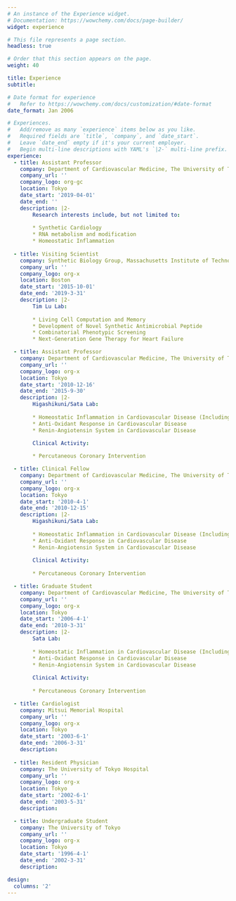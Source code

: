 ```yaml
---
# An instance of the Experience widget.
# Documentation: https://wowchemy.com/docs/page-builder/
widget: experience

# This file represents a page section.
headless: true

# Order that this section appears on the page.
weight: 40

title: Experience
subtitle:

# Date format for experience
#   Refer to https://wowchemy.com/docs/customization/#date-format
date_format: Jan 2006

# Experiences.
#   Add/remove as many `experience` items below as you like.
#   Required fields are `title`, `company`, and `date_start`.
#   Leave `date_end` empty if it's your current employer.
#   Begin multi-line descriptions with YAML's `|2-` multi-line prefix.
experience:
  - title: Assistant Professor
    company: Department of Cardiovascular Medicine, The University of Tokyo
    company_url: ''
    company_logo: org-gc
    location: Tokyo
    date_start: '2019-04-01'
    date_end: ''
    description: |2-
        Research interests include, but not limited to:
        
        * Synthetic Cardiology
        * RNA metabolism and modification
        * Homeostatic Inflammation
        
  - title: Visiting Scientist
    company: Synthetic Biology Group, Massachusetts Institute of Technology
    company_url: ''
    company_logo: org-x
    location: Boston
    date_start: '2015-10-01'
    date_end: '2019-3-31'
    description: |2-
        Tim Lu Lab:
        
        * Living Cell Computation and Memory
        * Development of Novel Synthetic Antimicrobial Peptide
        * Combinatorial Phenotypic Screening 
        * Next-Generation Gene Therapy for Heart Failure

  - title: Assistant Professor
    company: Department of Cardiovascular Medicine, The University of Tokyo
    company_url: ''
    company_logo: org-x
    location: Tokyo
    date_start: '2010-12-16'
    date_end: '2015-9-30'
    description: |2-
        Higashikuni/Sata Lab:
        
        * Homeostatic Inflammation in Cardiovascular Disease (Including Multi-Organ Interaction)
        * Anti-Oxidant Response in Cardiovascular Disease
        * Renin-Angiotensin System in Cardiovascular Disease

        Clinical Activity:
       
        * Percutaneous Coronary Intervention

  - title: Clinical Fellow
    company: Department of Cardiovascular Medicine, The University of Tokyo
    company_url: ''
    company_logo: org-x
    location: Tokyo
    date_start: '2010-4-1'
    date_end: '2010-12-15'
    description: |2-
        Higashikuni/Sata Lab:
        
        * Homeostatic Inflammation in Cardiovascular Disease (Including Multi-Organ Interaction)
        * Anti-Oxidant Response in Cardiovascular Disease
        * Renin-Angiotensin System in Cardiovascular Disease
        
        Clinical Activity:
       
        * Percutaneous Coronary Intervention

  - title: Graduate Student
    company: Department of Cardiovascular Medicine, The University of Tokyo
    company_url: ''
    company_logo: org-x
    location: Tokyo
    date_start: '2006-4-1'
    date_end: '2010-3-31'
    description: |2-
        Sata Lab:
        
        * Homeostatic Inflammation in Cardiovascular Disease (Including Multi-Organ Interaction)
        * Anti-Oxidant Response in Cardiovascular Disease
        * Renin-Angiotensin System in Cardiovascular Disease
        
        Clinical Activity:
       
        * Percutaneous Coronary Intervention

  - title: Cardiologist
    company: Mitsui Memorial Hospital
    company_url: ''
    company_logo: org-x
    location: Tokyo
    date_start: '2003-6-1'
    date_end: '2006-3-31'
    description: 
 
  - title: Resident Physician
    company: The University of Tokyo Hospital
    company_url: ''
    company_logo: org-x
    location: Tokyo
    date_start: '2002-6-1'
    date_end: '2003-5-31'
    description:

  - title: Undergraduate Student
    company: The University of Tokyo
    company_url: ''
    company_logo: org-x
    location: Tokyo
    date_start: '1996-4-1'
    date_end: '2002-3-31'
    description:

design:
  columns: '2'
---
```

